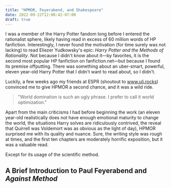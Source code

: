 ```yaml
---
title: "HPMOR, Feyerabend, and Shakespeare"
date: 2022-09-22T12:08:42-07:00
draft: true
---
```

I was a member of the Harry Potter fandom long before I entered the rationalist sphere, likely having read in excess of 60 million words of HP fanfiction. Interestingly, I never found the motivation (for time surely was not lacking) to read Eliezer Yudkowsky's epic: *Harry Potter and the Methods of Rationality*. Not because I didn't know about it—by favorites, it is the second most popular HP fanfiction on fanfiction.net—but because I found its premise offputting. There was something about an uber-smart, powerful, eleven year-old Harry Potter that I didn't want to read about, so I didn't.

Luckily, a few weeks ago my friends at ESPR (shoutout to www.uli.rocks) convinced me to give HPMOR a second chance, and it was a wild ride. 
> "World domination is such an ugly phrase. I prefer to call it world optimization."

Apart from the main criticisms I had before beginning the work (an eleven year-old realistically does not have enough emotional maturity to change the world, the situations Harry solves are ridiculously contrived, the reveal that Quirrell was Voldemort was as obvious as the light of day), HPMOR surprised me with its quality and nuance. Sure, the writing style was rough at times, and the first ten chapters are moderately horrific exposition, but it was a valuable read.

Except for its usage of the scientific method. 

## A Brief Introduction to Paul Feyerabend and *Against Method*

 
